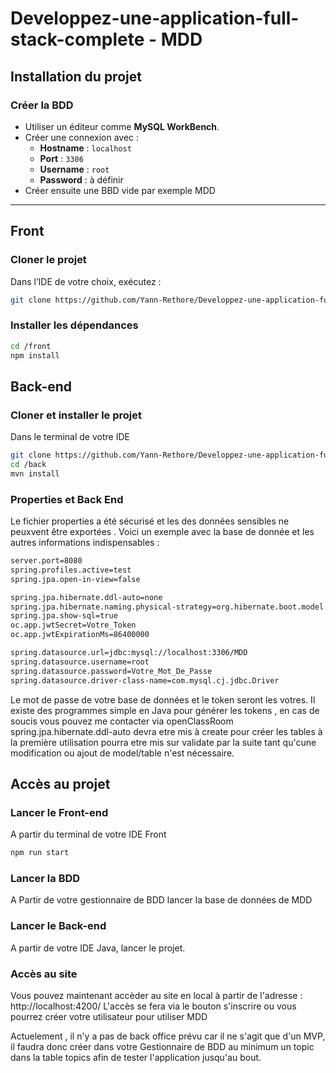 # Developpez-une-application-full-stack-complete - MDD

## Installation du projet

### Créer la BDD
- Utiliser un éditeur comme **MySQL WorkBench**.
- Créer une connexion avec :
  - **Hostname** : `localhost`
  - **Port** : `3306`
  - **Username** : `root`
  - **Password** : à définir
- Créer ensuite une BBD vide par exemple MDD 

---

## Front

### Cloner le projet
Dans l’IDE de votre choix, exécutez :
```sh
git clone https://github.com/Yann-Rethore/Developpez-une-application-full-stack-complete.git
```

### Installer les dépendances
```sh
cd /front
npm install
```



## Back-end

### Cloner et installer le projet
Dans le terminal de votre IDE
```sh
git clone https://github.com/Yann-Rethore/Developpez-une-application-full-stack-complete.git
cd /back
mvn install
```
### Properties et Back End

Le fichier properties a été sécurisé et les des données sensibles ne peuxvent être exportées .
Voici un exemple avec la base de donnée et les autres informations indispensables :
```sh
server.port=8080
spring.profiles.active=test
spring.jpa.open-in-view=false

spring.jpa.hibernate.ddl-auto=none
spring.jpa.hibernate.naming.physical-strategy=org.hibernate.boot.model.naming.PhysicalNamingStrategyStandardImpl
spring.jpa.show-sql=true
oc.app.jwtSecret=Votre_Token
oc.app.jwtExpirationMs=86400000

spring.datasource.url=jdbc:mysql://localhost:3306/MDD
spring.datasource.username=root
spring.datasource.password=Votre_Mot_De_Passe
spring.datasource.driver-class-name=com.mysql.cj.jdbc.Driver
```

Le mot de passe de votre base de données et le token seront les votres.
Il existe des programmes simple en Java pour générer les tokens , en cas de soucis vous pouvez me contacter via openClassRoom
spring.jpa.hibernate.ddl-auto devra etre mis à create pour créer les tables à la première utilisation pourra etre mis sur validate par la suite tant qu'cune modification ou ajout de model/table n'est nécessaire.

## Accès au projet

### Lancer le Front-end
A partir du terminal de votre IDE Front
```sh
npm run start
```

### Lancer la BDD
A Partir de votre gestionnaire de BDD lancer la base de données de MDD

### Lancer le Back-end
A partir de votre IDE Java, lancer le projet.

### Accès au site
Vous pouvez maintenant accèder au site en local à partir de l'adresse : http://localhost:4200/
L'accès se fera via le bouton s'inscrire ou vous pourrez créer votre utilisateur pour utiliser MDD

Actuelement , il n'y a pas de back office prévu car il ne s'agit que d'un MVP,  il faudra donc créer dans votre Gestionnaire de BDD au minimum un topic dans la table topics afin de tester l'application jusqu'au bout.


